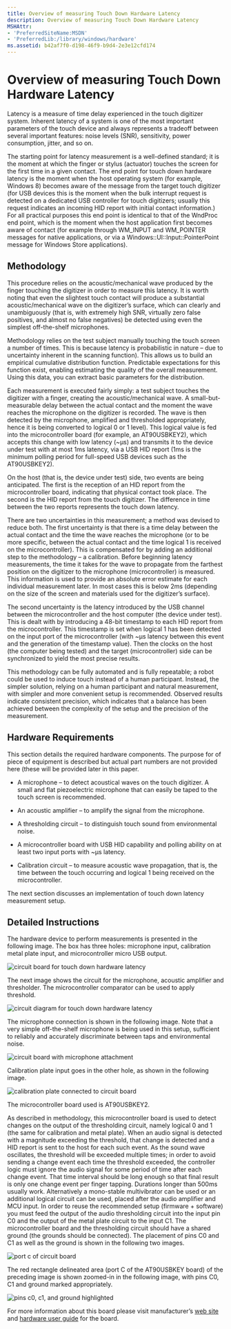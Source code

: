 ```yaml
---
title: Overview of measuring Touch Down Hardware Latency
description: Overview of measuring Touch Down Hardware Latency
MSHAttr:
- 'PreferredSiteName:MSDN'
- 'PreferredLib:/library/windows/hardware'
ms.assetid: b42af7f0-d198-46f9-b9d4-2e3e12cfd174
---
```


# Overview of measuring Touch Down Hardware Latency


Latency is a measure of time delay experienced in the touch digitizer system. Inherent latency of a system is one of the most important parameters of the touch device and always represents a tradeoff between several important features: noise levels (SNR), sensitivity, power consumption, jitter, and so on.

The starting point for latency measurement is a well-defined standard; it is the moment at which the finger or stylus (actuator) touches the screen for the first time in a given contact. The end point for touch down hardware latency is the moment when the host operating system (for example, Windows 8) becomes aware of the message from the target touch digitizer (for USB devices this is the moment when the bulk interrupt request is detected on a dedicated USB controller for touch digitizers; usually this request indicates an incoming HID report with initial contact information.) For all practical purposes this end point is identical to that of the WndProc end point, which is the moment when the host application first becomes aware of contact (for example through WM\_INPUT and WM\_POINTER messages for native applications, or via a Windows::UI::Input::PointerPoint message for Windows Store applications).

## <span id="Methodology"></span><span id="methodology"></span><span id="METHODOLOGY"></span>Methodology


This procedure relies on the acoustic/mechanical wave produced by the finger touching the digitizer in order to measure this latency. It is worth noting that even the slightest touch contact will produce a substantial acoustic/mechanical wave on the digitizer’s surface, which can clearly and unambiguously (that is, with extremely high SNR, virtually zero false positives, and almost no false negatives) be detected using even the simplest off-the-shelf microphones.

Methodology relies on the test subject manually touching the touch screen a number of times. This is because latency is probabilistic in nature – due to uncertainty inherent in the scanning function). This allows us to build an empirical cumulative distribution function. Predictable expectations for this function exist, enabling estimating the quality of the overall measurement. Using this data, you can extract basic parameters for the distribution.

Each measurement is executed fairly simply: a test subject touches the digitizer with a finger, creating the acoustic/mechanical wave. A small-but-measurable delay between the actual contact and the moment the wave reaches the microphone on the digitizer is recorded. The wave is then detected by the microphone, amplified and thresholded appropriately, hence it is being converted to logical 0 or 1 level). This logical value is fed into the microcontroller board (for example, an AT90USBKEY2), which accepts this change with low latency (~µs) and transmits it to the device under test with at most 1ms latency, via a USB HID report (1ms is the minimum polling period for full-speed USB devices such as the AT90USBKEY2).

On the host (that is, the device under test) side, two events are being anticipated. The first is the reception of an HID report from the microcontroller board, indicating that physical contact took place. The second is the HID report from the touch digitizer. The difference in time between the two reports represents the touch down latency.

There are two uncertainties in this measurement; a method was devised to reduce both. The first uncertainty is that there is a time delay between the actual contact and the time the wave reaches the microphone (or to be more specific, between the actual contact and the time logical 1 is received on the microcontroller). This is compensated for by adding an additional step to the methodology – a calibration. Before beginning latency measurements, the time it takes for the wave to propagate from the farthest position on the digitizer to the microphone (microcontroller) is measured. This information is used to provide an absolute error estimate for each individual measurement later. In most cases this is below 2ms (depending on the size of the screen and materials used for the digitizer’s surface).

The second uncertainty is the latency introduced by the USB channel between the microcontroller and the host computer (the device under test). This is dealt with by introducing a 48-bit timestamp to each HID report from the microcontroller. This timestamp is set when logical 1 has been detected on the input port of the microcontroller (with ~µs latency between this event and the generation of the timestamp value). Then the clocks on the host (the computer being tested) and the target (microcontroller) side can be synchronized to yield the most precise results.

This methodology can be fully automated and is fully repeatable; a robot could be used to induce touch instead of a human participant. Instead, the simpler solution, relying on a human participant and natural measurement, with simpler and more convenient setup is recommended. Observed results indicate consistent precision, which indicates that a balance has been achieved between the complexity of the setup and the precision of the measurement.

## <span id="Hardware_Requirements"></span><span id="hardware_requirements"></span><span id="HARDWARE_REQUIREMENTS"></span>Hardware Requirements


This section details the required hardware components. The purpose for of piece of equipment is described but actual part numbers are not provided here (these will be provided later in this paper.

-   A microphone – to detect acoustical waves on the touch digitizer. A small and flat piezoelectric microphone that can easily be taped to the touch screen is recommended.

-   An acoustic amplifier – to amplify the signal from the microphone.

-   A thresholding circuit – to distinguish touch sound from environmental noise.

-   A microcontroller board with USB HID capability and polling ability on at least two input ports with ~µs latency.

-   Calibration circuit – to measure acoustic wave propagation, that is, the time between the touch occurring and logical 1 being received on the microcontroller.

The next section discusses an implementation of touch down latency measurement setup.

## <span id="Detailed_Instructions"></span><span id="detailed_instructions"></span><span id="DETAILED_INSTRUCTIONS"></span>Detailed Instructions


The hardware device to perform measurements is presented in the following image. The box has three holes: microphone input, calibration metal plate input, and microcontroller micro USB output.

![circuit board for touch down hardware latency](images/hck-touchdownhardwarelatency1.jpg)

The next image shows the circuit for the microphone, acoustic amplifier and thresholder. The microcontroller comparator can be used to apply threshold.

![circuit diagram for touch down hardware latency](images/hck-touchdownhardwarelatency2.jpg)

The microphone connection is shown in the following image. Note that a very simple off-the-shelf microphone is being used in this setup, sufficient to reliably and accurately discriminate between taps and environmental noise.

![circuit board with microphone attachment](images/hck-touchdownhardwarelatency3.jpg)

Calibration plate input goes in the other hole, as shown in the following image.

![calibration plate connected to circuit board](images/hck-touchdownhardwarelatency4.jpg)

The microcontroller board used is AT90USBKEY2.

As described in methodology, this microcontroller board is used to detect changes on the output of the thresholding circuit, namely logical 0 and 1 (the same for calibration and metal plate). When an audio signal is detected with a magnitude exceeding the threshold, that change is detected and a HID report is sent to the host for each such event. As the sound wave oscillates, the threshold will be exceeded multiple times; in order to avoid sending a change event each time the threshold exceeded, the controller logic must ignore the audio signal for some period of time after each change event. That time interval should be long enough so that final result is only one change event per finger tapping. Durations longer than 500ms usually work. Alternatively a mono-stable multivibrator can be used or an additional logical circuit can be used, placed after the audio amplifier and MCU input. In order to reuse the recommended setup (firmware + software) you must feed the output of the audio thresholding circuit into the input pin C0 and the output of the metal plate circuit to the input C1. The microcontroller board and the thresholding circuit should have a shared ground (the grounds should be connected). The placement of pins C0 and C1 as well as the ground is shown in the following two images.

![port c of circuit board](images/hck-touchdownhardwarelatency5.jpg)

The red rectangle delineated area (port C of the AT90USBKEY board) of the preceding image is shown zoomed-in in the following image, with pins C0, C1 and ground marked appropriately.

![pins c0, c1, and ground highlighted](images/hck-touchdownhardwarelatency6.jpg)

For more information about this board please visit manufacturer’s [web site](http://www.atmel.com/tools/AT90USBKEY.aspx) and [hardware user guide](http://www.atmel.com/Images/doc7627.pdf) for the board.

 

 






